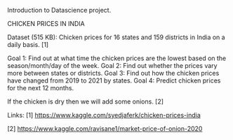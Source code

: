 Introduction to Datascience project.

CHICKEN PRICES IN INDIA

Dataset (515 KB): Chicken prices for 16 states and 159 districts in India on a daily basis. [1]

Goal 1: Find out at what time the chicken prices are the lowest based on the season/month/day of the week.
Goal 2: Find out whether the prices vary more between states or districts.
Goal 3: Find out how the chicken prices have changed from 2019 to 2021 by states.
Goal 4: Predict chicken prices for the next 12 months.

If the chicken is dry then we will add some onions. [2]

Links:
[1] https://www.kaggle.com/syedjaferk/chicken-prices-india


[2] https://www.kaggle.com/ravisane1/market-price-of-onion-2020
